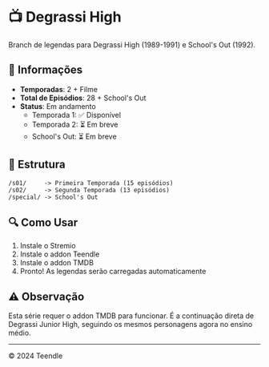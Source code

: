 # 📺 Degrassi High

Branch de legendas para Degrassi High (1989-1991) e School's Out (1992).

## 📝 Informações

- **Temporadas**: 2 + Filme
- **Total de Episódios**: 28 + School's Out
- **Status**: Em andamento
  - Temporada 1: ✅ Disponível
  - Temporada 2: ⏳ Em breve
  - School's Out: ⏳ Em breve

## 📂 Estrutura

```
/s01/     -> Primeira Temporada (15 episódios)
/s02/     -> Segunda Temporada (13 episódios)
/special/ -> School's Out
```

## 🔍 Como Usar

1. Instale o Stremio
2. Instale o addon Teendle
3. Instale o addon TMDB
4. Pronto! As legendas serão carregadas automaticamente

## ⚠️ Observação

Esta série requer o addon TMDB para funcionar. É a continuação direta de Degrassi Junior High, seguindo os mesmos personagens agora no ensino médio.

---

© 2024 Teendle